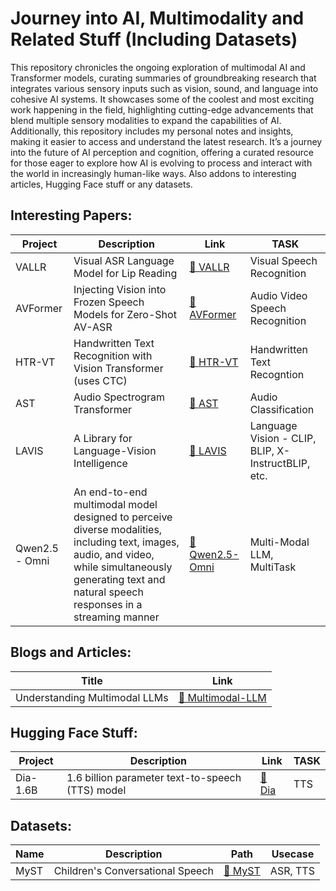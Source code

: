 # Journey into AI, Multimodality and Related Stuff (Including Datasets)
This repository chronicles the ongoing exploration of multimodal AI and Transformer models, curating summaries of groundbreaking research that integrates various sensory inputs such as vision, sound, and language into cohesive AI systems. It showcases some of the coolest and most exciting work happening in the field, highlighting cutting-edge advancements that blend multiple sensory modalities to expand the capabilities of AI. Additionally, this repository includes my personal notes and insights, making it easier to access and understand the latest research. It’s a journey into the future of AI perception and cognition, offering a curated resource for those eager to explore how AI is evolving to process and interact with the world in increasingly human-like ways. Also addons to interesting articles, Hugging Face stuff or any datasets.

<!--
Standard Template to Add things: 
| Model Name | Description | Link to Code or Paper | Task |
-->

<!--
Example 
| VALLR | Visual ASR Language Model for Lip Reading | [📁 VALLR](./VALLR/) | Visual Speech Recognition |
-->


## Interesting Papers: 

| Project | Description | Link | TASK |
|---------|-------------|----------|----------------|
| VALLR | Visual ASR Language Model for Lip Reading | [📁 VALLR](./Papers/VALLR/) | Visual Speech Recognition |
| AVFormer | Injecting Vision into Frozen Speech Models for Zero-Shot AV-ASR | [📁 AVFormer](./Papers/AVFormer/) | Audio Video Speech Recognition | 
| HTR-VT | Handwritten Text Recognition with Vision Transformer (uses CTC) | [📁 HTR-VT](./Papers/HTR-VT/) | Handwritten Text Recogntion | 
| AST | Audio Spectrogram Transformer| [📁 AST](./Papers/AST/) | Audio Classification | 
| LAVIS | A Library for Language-Vision Intelligence| [📁 LAVIS](./Papers/LAVIS/) | Language Vision - CLIP, BLIP, X-InstructBLIP, etc.| 
| Qwen2.5 - Omni | An end-to-end multimodal model designed to perceive diverse modalities, including text, images, audio, and video, while simultaneously generating text and natural speech responses in a streaming manner| [📁 Qwen2.5-Omni](./Papers/Omni/) | Multi-Modal LLM, MultiTask| 


## Blogs and Articles:
| Title | Link |
|-------|------|
| Understanding Multimodal LLMs | [📁 Multimodal-LLM](./Blogs/Multi-LLM/) |


## Hugging Face Stuff: 
| Project | Description | Link | TASK |
|---------|-------------|------|------|
| Dia-1.6B  | 1.6 billion parameter text-to-speech (TTS) model | [📁 Dia](./HF/Dia/) | TTS |


## Datasets: 
| Name | Description | Path | Usecase |
|---------|-------------|------|------|
| MyST | Children's Conversational Speech | [📁 MyST](./Data/MyST/)  | ASR, TTS |
